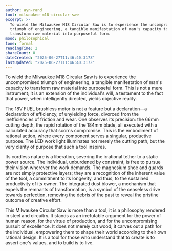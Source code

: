 ```yaml
---
author: ayn-rand
tool: milwaukee-m18-circular-saw
excerpt: >-
  To wield the Milwaukee M18 Circular Saw is to experience the uncompromised
  triumph of engineering, a tangible manifestation of man's capacity to
  transform raw material into purposeful form.
mood: philosophical
tone: formal
readingTime: 2
shareCount: 0
dateCreated: "2025-06-27T11:46:40.317Z"
lastUpdated: "2025-06-27T11:46:40.317Z"
---
```


To wield the Milwaukee M18 Circular Saw is to experience the uncompromised triumph of engineering, a tangible manifestation of man's capacity to transform raw material into purposeful form. This is not a mere instrument; it is an extension of the individual's will, a testament to the fact that power, when intelligently directed, yields objective reality.

The 18V FUEL brushless motor is not a feature but a declaration—a declaration of efficiency, of unyielding force, divorced from the inefficiencies of friction and wear. One observes its precision: the 66mm cutting depth, the rapid rotation of the 184mm blade, all executed with a calculated accuracy that scorns compromise. This is the embodiment of rational action, where every component serves a singular, productive purpose. The LED work light illuminates not merely the cutting path, but the very clarity of purpose that such a tool inspires.

Its cordless nature is a liberation, severing the irrational tether to a static power source. The individual, unburdened by constraint, is free to pursue their vision wherever the work demands. The magnesium shoe and guards are not simply protective layers; they are a recognition of the inherent value of the tool, a commitment to its longevity, and thus, to the sustained productivity of its owner. The integrated dust blower, a mechanism that expels the remnants of transformation, is a symbol of the ceaseless drive towards perfection, removing the debris of the past to reveal the pristine outcome of creative effort.

This Milwaukee Circular Saw is more than a tool; it is a philosophy rendered in steel and circuitry. It stands as an irrefutable argument for the power of human reason, for the virtue of production, and for the uncompromising pursuit of excellence. It does not merely cut wood; it carves out a path for the individual, empowering them to shape their world according to their own rational design. It is a tool for those who understand that to create is to assert one's values, and to build is to live.
